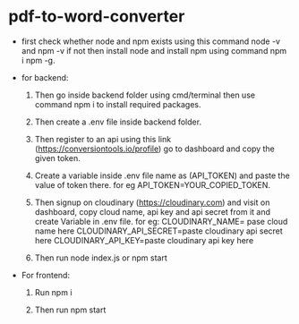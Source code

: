 # pdf-to-word-converter

- first check whether node and npm exists using this command node -v and npm -v if not then install node and install npm using command npm i npm -g.

- for backend: 

  1. Then go inside backend folder using cmd/terminal then use command npm i to install required packages.

  2. Then create a .env file inside backend folder.

  3. Then register to an api using this link (https://conversiontools.io/profile) go to dashboard and copy the given token.

  4. Create a variable inside .env file name as (API_TOKEN) and paste the value of token there. for eg API_TOKEN=YOUR_COPIED_TOKEN.

  5. Then signup on cloudinary (https://cloudinary.com) and visit on dashboard, copy cloud name, api key and api secret from it and create Variable in .env file. for eg: 
     CLOUDINARY_NAME= pase cloud name here
     CLOUDINARY_API_SECRET=paste cloudinary api secret here
     CLOUDINARY_API_KEY=paste cloudinary api key here

  6. Then run node index.js or npm start
 
- For frontend: 

  1. Run npm i
  
  2. Then run npm start
 
